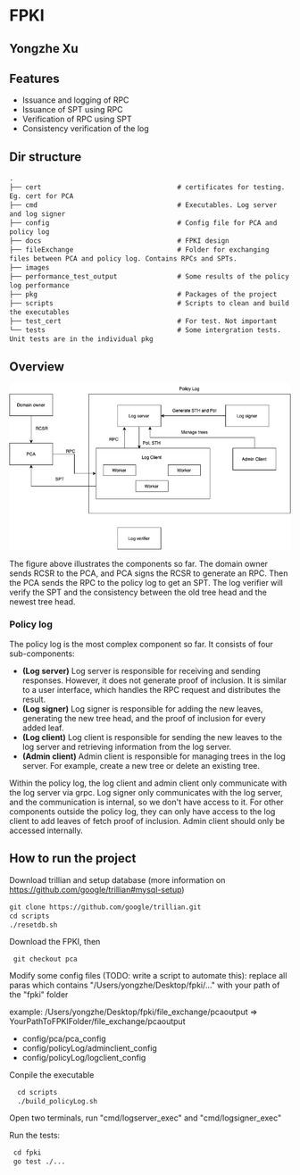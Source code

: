 # FPKI
## Yongzhe Xu

## Features

- Issuance and logging of RPC
- Issuance of SPT using RPC
- Verification of RPC using SPT
- Consistency verification of the log

## Dir structure

    .
    ├── cert                                  # certificates for testing. Eg. cert for PCA
    ├── cmd                                   # Executables. Log server and log signer
    ├── config                                # Config file for PCA and policy log
    ├── docs                                  # FPKI design
    ├── fileExchange                          # Folder for exchanging files between PCA and policy log. Contains RPCs and SPTs.
    ├── images
    ├── performance_test_output               # Some results of the policy log performance
    ├── pkg                                   # Packages of the project
    ├── scripts                               # Scripts to clean and build the executables
    ├── test_cert                             # For test. Not important
    └── tests                                 # Some intergration tests. Unit tests are in the individual pkg 
    
    
 ## Overview
 ![Alt text](images/overview.png?raw=true"Overview")
 
 The figure above illustrates the components so far. The domain owner sends RCSR to the PCA, and PCA signs the RCSR to generate an RPC. Then the PCA sends the RPC to the policy log to get an SPT. The log verifier will verify the SPT and the consistency between the old tree head and the newest tree head.
 
 ### Policy log
 The policy log is the most complex component so far. It consists of four sub-components:
 - **(Log server)** Log server is responsible for receiving and sending responses. However, it does not generate proof of inclusion. It is similar to a user interface, which handles the RPC request and distributes the result.
 - **(Log signer)** Log signer is responsible for adding the new leaves, generating the new tree head, and the proof of inclusion for every added leaf. 
 - **(Log client)** Log client is responsible for sending the new leaves to the log server and retrieving information from the log server.
 - **(Admin client)** Admin client is responsible for managing trees in the log server. For example, create a new tree or delete an existing tree.
 
Within the policy log, the log client and admin client only communicate with the log server via grpc. Log signer only communicates with the log server, and the communication is internal, so we don't have access to it. For other components outside the policy log, they can only have access to the log client to add leaves of fetch proof of inclusion. Admin client should only be accessed internally.

## How to run the project
Download trillian and setup database (more information on https://github.com/google/trillian#mysql-setup)
```
git clone https://github.com/google/trillian.git
cd scripts
./resetdb.sh
```
 Download the FPKI, then 
 ```
  git checkout pca
 ```
Modify some config files (TODO: write a script to automate this): replace all paras which contains "/Users/yongzhe/Desktop/fpki/..." with your path of the "fpki" folder

example: /Users/yongzhe/Desktop/fpki/file_exchange/pcaoutput => YourPathToFPKIFolder/file_exchange/pcaoutput 
- config/pca/pca_config
- config/policyLog/adminclient_config
- config/policyLog/logclient_config

Conpile the executable
 ```
   cd scripts
   ./build_policyLog.sh
 ```
 
 Open two terminals, run "cmd/logserver_exec" and "cmd/logsigner_exec"
 
 Run the tests:
  ```
   cd fpki
   go test ./...
 ```
 


 
 

